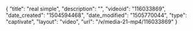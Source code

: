 {
    "title": "real simple",
    "description": "",
    "videoid": "116033869",
    "date_created": "1504594468",
    "date_modified": "1505770044",
    "type": "captivate",
    "layout": "video",
    "url": "\/v\/media-21-mp4\/116033869"
}